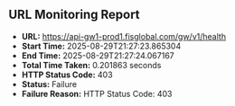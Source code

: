 ## URL Monitoring Report

- **URL:** https://api-gw1-prod1.fisglobal.com/gw/v1/health
- **Start Time:** 2025-08-29T21:27:23.865304
- **End Time:** 2025-08-29T21:27:24.067167
- **Total Time Taken:** 0.201863 seconds
- **HTTP Status Code:** 403
- **Status:** Failure
- **Failure Reason:** HTTP Status Code: 403
